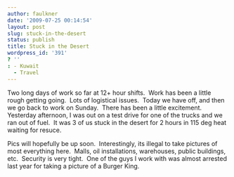 ```yaml
---
author: faulkner
date: '2009-07-25 00:14:54'
layout: post
slug: stuck-in-the-desert
status: publish
title: Stuck in the Desert
wordpress_id: '391'
? ''
: - Kuwait
  - Travel
---
```


Two long days of work so far at 12+ hour shifts.  Work has been a little rough
getting going.  Lots of logistical issues.  Today we have off, and then we go
back to work on Sunday.  There has been a little excitement.  Yesterday
afternoon, I was out on a test drive for one of the trucks and we ran out of
fuel.  It was 3 of us stuck in the desert for 2 hours in 115 deg heat waiting
for resuce.

Pics will hopefully be up soon.  Interestingly, its illegal to take pictures
of most everything here.  Malls, oil installations, warehouses, public
buildings, etc.  Security is very tight.  One of the guys I work with was
almost arrested last year for taking a picture of a Burger King.

